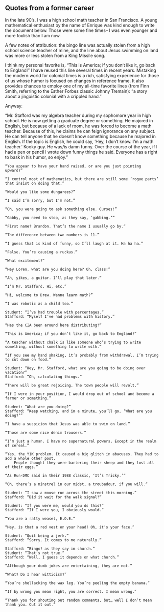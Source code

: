 ## Quotes from a former career ##

In the late 90’s, I was a high school math teacher in San Francisco. A young mathematical enthusiast by the name of Enrique was kind enough to write the document below. Those were some fine times– I was even younger and more foolish than I am now.

A few notes of attribution: the bingo line was actually stolen from a high school science teacher of mine, and the line about Jesus swimming on land was more or less stolen from a King Missile song.

I think my personal favorite is, “This is America; if you don’t like it, go back to England!” I have reused this line several times in recent years. Mistaking the modern world for colonial times is a rich, satisfying experience for those of us whose humor is focused on changes in reference frame. It also provides chances to employ one of my all-time favorite lines (from Finn Smith, referring to the Esther Forbes classic Johnny Tremain): “a story about a jingoistic colonial with a crippled hand.”

Anyway:

“Mr. Stafford was my algebra teacher during my sophomore year in high school. He is now getting a graduate degree or something. He majored in English, but because of a lack of room, he was forced to become a math teacher. Because of this, he claims he can feign ignorance on any subject. He can tell anyone that he doesn’t know something because he majored in English. If the topic is English, he could say, ‘Hey, I don’t know. I’m a math teacher.’ Kooky guy. He was/is damn funny. Over the course of the year, if I had a pen or pencil I wrote down funny things he said. Everyone has a right to bask in his humor, so enjoy.”

    “You appear to have your hand raised, or are you just pointing upward?”

    “I control most of mathematics, but there are still some ‘rogue parts’ that insist on doing that.”

    “Would you like some dungarees?”

    “I said I’m sorry, but I’m not.”

    “Oh, you were going to ask something else. Curses!”

    “Gabby, you need to stop, as they say, ‘gabbing.’”

    “First name? Brandon. That’s the name I usually go by.”

    “The difference between two numbers is 11.”

    “I guess that is kind of funny, so I’ll laugh at it. Ha ha ha.”

    “False. You’re causing a ruckus.”

    “What excitement!”

    “Hey Loren, what are you doing here? Oh, class!”

    “Ah, yikes, a guitar. I’ll play that later.”

    “I’m Mr. Stafford. Hi, etc.”

    “Hi, welcome to Drew. Wanna learn math?”

    “I was robotic as a child too.”

    Student: “I’ve had trouble with percentages.”
    Stafford: “Myself I’ve had problems with history.”

    “Has the CIA been around here distributing?”

    “This is America; if you don’t like it, go back to England!”

    “A teacher without chalk is like someone who’s trying to write something, without something to write with.”

    “If you see my hand shaking, it’s probably from withdrawal. I’m trying to cut down on food.”

    Student: “Hey, Mr. Stafford, what are you going to be doing over vacation?”
    Stafford: “Oh, calculating things.”

    “There will be great rejoicing. The town people will revolt.”

    “If I were in your position, I would drop out of school and become a farmer or something.”

    Student: “What are you doing?”
    Stafford: “Keep watching, and in a minute, you’ll go, ‘What are you doing?’”

    “I have a suspicion that Jesus was able to swim on land.”

    “Those are some nice denim trousers.”

    “I’m just a human. I have no supernatural powers. Except in the realm of cereal.”

    “Yes, the Y1K problem. It caused a big glitch in abacuses. They had to add a whole other post.
        People thought they were bartering their sheep and they lost all of their eggs.”

    “As Run-DMC said in their 1988 classic, ‘It’s Tricky.’”

    “Oh, there’s a minstrel in our midst, a troubadour, if you will.”

    Student: “I saw a mouse run across the street this morning.”
    Stafford: “Did it wait for the walk signal?”

    Student: “If you were me, would you do this?”
    Stafford: “If I were you, I obviously would.”

    “You are a ratty weasel, E.O.E.”

    “Hey, is that a red vest on your head? Oh, it’s your face.”

    Student: “Quit being a jerk.”
    Stafford: “Sorry. It comes to me naturally.”

    Stafford: “Bingo! as they say in church.”
    Student: “That’s not true.”
    Stafford: “Well, I guess it depends on what church.”

    “Although your dumb jokes are entertaining, they are not.”

    “What? Do I hear witticism?”

    “You’re shellacking the wax leg. You’re peeling the empty banana.”

    “If by wrong you mean right, you are correct. I mean wrong.”

    “Thank you for shouting out random comments, but… well I don’t mean thank you. Cut it out.”

